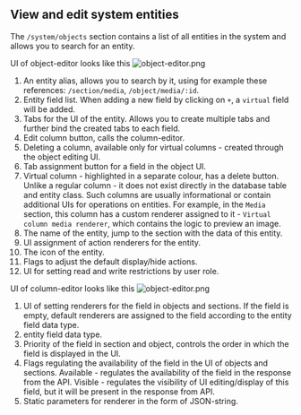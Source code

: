 ## View and edit system entities

The `/system/objects` section contains a list of all entities in the system and allows you to search for an entity.

UI of object-editor looks like this
![object-editor.png](https://raw.githubusercontent.com/alexander-kiriliuk/k-platform-client/master/guide/res/object-editor.png)

1. An entity alias, allows you to search by it, using for example these references: `/section/media`, `/object/media/:id`.
2. Entity field list. When adding a new field by clicking on `+`, a `virtual` field will be added.
3. Tabs for the UI of the entity. Allows you to create multiple tabs and further bind the created tabs to each field.
4. Edit column button, calls the column-editor.
5. Deleting a column, available only for virtual columns - created through the object editing UI.
6. Tab assignment button for a field in the object UI.
7. Virtual column - highlighted in a separate colour, has a delete button. Unlike a regular column - it does not exist directly in the database table and entity class. Such columns are usually informational or contain additional UIs for operations on entities. For example, in the `Media` section, this column has a custom renderer assigned to it - `Virtual column media renderer`, which contains the logic to preview an image.
8. The name of the entity, jump to the section with the data of this entity.
9. UI assignment of action renderers for the entity.
10. The icon of the entity.
11. Flags to adjust the default display/hide actions.
12. UI for setting read and write restrictions by user role.

UI of column-editor looks like this
![object-editor.png](https://raw.githubusercontent.com/alexander-kiriliuk/k-platform-client/master/guide/res/object-editor.png)

1. UI of setting renderers for the field in objects and sections. If the field is empty, default renderers are assigned to the field according to the entity field data type.
2. entity field data type.
3. Priority of the field in section and object, controls the order in which the field is displayed in the UI.
4. Flags regulating the availability of the field in the UI of objects and sections. Available - regulates the availability of the field in the response from the API. Visible - regulates the visibility of UI editing/display of this field, but it will be present in the response from API.
5. Static parameters for renderer in the form of JSON-string.
